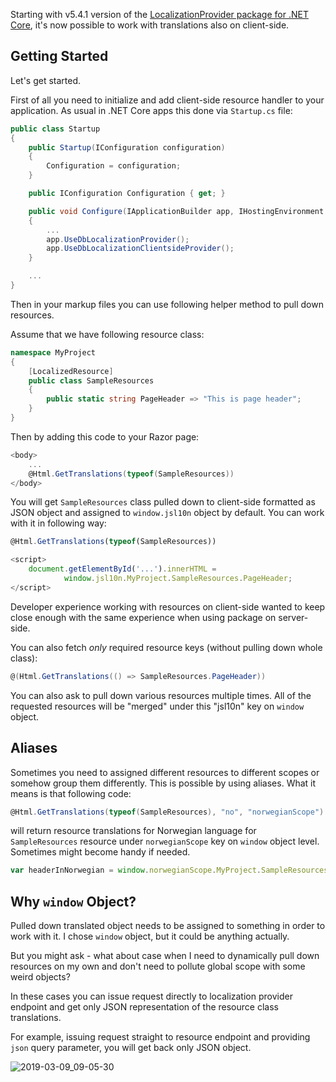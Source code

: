 Starting with v5.4.1 version of the [LocalizationProvider package for .NET Core](https://www.nuget.org/packages/LocalizationProvider.AspNetCore/), it's now possible to work with translations also on client-side.

## Getting Started

Let's get started.

First of all you need to initialize and add client-side resource handler to your application. As usual in .NET Core apps this done via `Startup.cs` file:

```csharp
public class Startup
{
    public Startup(IConfiguration configuration)
    {
        Configuration = configuration;
    }

    public IConfiguration Configuration { get; }

    public void Configure(IApplicationBuilder app, IHostingEnvironment env)
    {
        ...
        app.UseDbLocalizationProvider();
        app.UseDbLocalizationClientsideProvider();
    }

    ...
}
```

Then in your markup files you can use following helper method to pull down resources.

Assume that we have following resource class:

```csharp
namespace MyProject
{
    [LocalizedResource]
    public class SampleResources
    {
        public static string PageHeader => "This is page header";
    }
}
```

Then by adding this code to your Razor page:

```csharp
<body>
    ...
    @Html.GetTranslations(typeof(SampleResources))
</body>
```

You will get `SampleResources` class pulled down to client-side formatted as JSON object and assigned to `window.jsl10n` object by default. You can work with it in following way:

```javascript
@Html.GetTranslations(typeof(SampleResources))

<script>
    document.getElementById('...').innerHTML = 
            window.jsl10n.MyProject.SampleResources.PageHeader;
</script>
```

Developer experience working with resources on client-side wanted to keep close enough with the same experience when using package on server-side.

You can also fetch *only* required resource keys (without pulling down whole class):

```csharp
@(Html.GetTranslations(() => SampleResources.PageHeader))
```

You can also ask to pull down various resources multiple times. All of the requested resources will be "merged" under this "jsl10n" key on `window` object.

## Aliases

Sometimes you need to assigned different resources to different scopes or somehow group them differently. This is possible by using aliases. What it means is that following code:

```csharp
@Html.GetTranslations(typeof(SampleResources), "no", "norwegianScope")
```

will return resource translations for Norwegian language for `SampleResources` resource under `norwegianScope` key on `window` object level. Sometimes might become handy if needed.

```javascript
var headerInNorwegian = window.norwegianScope.MyProject.SampleResources.PageHeader;
```

## Why `window` Object?

Pulled down translated object needs to be assigned to something in order to work with it. I chose `window` object, but it could be anything actually.

But you might ask - what about case when I need to dynamically pull down resources on my own and don't need to pollute global scope with some weird objects?

In these cases you can issue request directly to localization provider endpoint and get only JSON representation of the resource class translations.

For example, issuing request straight to resource endpoint and providing `json` query parameter, you will get back only JSON object.

![2019-03-09_09-05-30](https://blog.tech-fellow.net/content/images/2019/03/2019-03-09_09-05-30.png)
